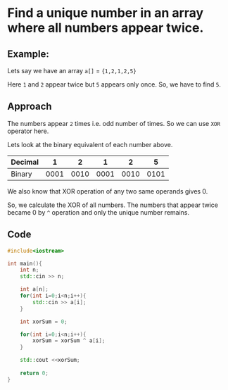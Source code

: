 # Find a unique number in an array where all numbers appear twice.

## Example:

Lets say we have an array `a[]` = `{1,2,1,2,5}`

Here `1` and `2` appear twice but `5` appears only once. So, we have to find `5`.

## Approach

The numbers appear `2` times i.e. odd number of times. So we can use `XOR` operator here.

Lets look at the binary equivalent of each number above.

|  Decimal  |  1  |  2  |  1  |  2  |  5  |
|------|-----|-----|-----|-----|-----|
| Binary| 0001| 0010| 0001| 0010| 0101|

We also know that XOR operation of any two same operands gives 0.

So, we calculate the XOR of all numbers. The numbers that appear twice became 0 by `^` operation and only the unique number remains.

## Code

```cpp
#include<iostream>

int main(){
	int n;
	std::cin >> n;

	int a[n];
	for(int i=0;i<n;i++){
		std::cin >> a[i];
	}

	int xorSum = 0;

	for(int i=0;i<n;i++){
		xorSum = xorSum ^ a[i];
	}

	std::cout <<xorSum;
	
	return 0;
}
```
